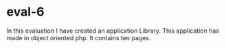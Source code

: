 # eval-6
In this evaluation I have created an application Library.
This application has made in object oriented php.
It contains ten pages.

